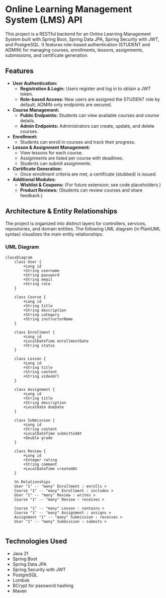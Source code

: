 # Online Learning Management System (LMS) API

This project is a RESTful backend for an Online Learning Management System built with Spring Boot, Spring Data JPA, Spring Security with JWT, and PostgreSQL. It features role-based authentication (STUDENT and ADMIN) for managing courses, enrollments, lessons, assignments, submissions, and certificate generation.

## Features

- **User Authentication:**
  - **Registration & Login:** Users register and log in to obtain a JWT token.
  - **Role-based Access:** New users are assigned the STUDENT role by default; ADMIN-only endpoints are secured.
- **Course Management:**
  - **Public Endpoints:** Students can view available courses and course details.
  - **Admin Endpoints:** Administrators can create, update, and delete courses.
- **Enrollment:**
  - Students can enroll in courses and track their progress.
- **Lesson & Assignment Management:**
  - View lessons for each course.
  - Assignments are listed per course with deadlines.
  - Students can submit assignments.
- **Certificate Generation:**
  - Once enrollment criteria are met, a certificate (stubbed) is issued.
- **Additional Modules:**
  - **Wishlist & Coupons:** (For future extension; see code placeholders.)
  - **Product Reviews:** (Students can review courses and share feedback.)

## Architecture & Entity Relationships

The project is organized into distinct layers for controllers, services, repositories, and domain entities. The following UML diagram (in PlantUML syntax) visualizes the main entity relationships:

### UML Diagram

```mermaid
classDiagram
    class User {
        +Long id
        +String username
        +String password
        +String email
        +String role
    }

    class Course {
        +Long id
        +String title
        +String description
        +String category
        +String instructorName
    }

    class Enrollment {
        +Long id
        +LocalDateTime enrollmentDate
        +String status
    }

    class Lesson {
        +Long id
        +String title
        +String content
        +String videoUrl
    }

    class Assignment {
        +Long id
        +String title
        +String description
        +LocalDate dueDate
    }

    class Submission {
        +Long id
        +String content
        +LocalDateTime submittedAt
        +Double grade
    }

    class Review {
        +Long id
        +Integer rating
        +String comment
        +LocalDateTime createdAt
    }

    %% Relationships
    User "1" -- "many" Enrollment : enrolls >
    Course "1" -- "many" Enrollment : includes >
    User "1" -- "many" Review : writes >
    Course "1" -- "many" Review : receives >

    Course "1" -- "many" Lesson : contains >
    Course "1" -- "many" Assignment : assigns >
    Assignment "1" -- "many" Submission : receives >
    User "1" -- "many" Submission : submits >


```

## Technologies Used
 - Java 21
 - Spring Boot
 - Spring Data JPA
 - Spring Security with JWT
 - PostgreSQL
 - Lombok
 - BCrypt for password hashing
 - Maven
